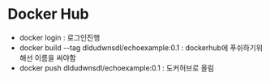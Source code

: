 # Docker Hub

- docker login : 로그인진행
- docker build --tag dldudwnsdl/echoexample:0.1 : dockerhub에 푸쉬하기위해선 이름을 써야함
- docker push dldudwnsdl/echoexample:0.1 : 도커허브로 올림